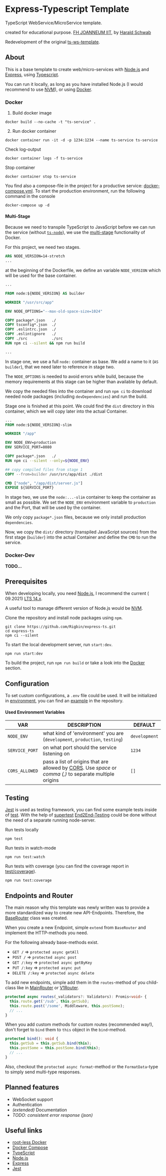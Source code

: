 # Express-Typescript Template

TypeScript WebService/MicroService template.

created for educational purpose. [FH JOANNEUM IIT](https://www.fh-joanneum.at/iit),
by [Harald Schwab](mailto:harald.schwab2@fh-joanneum.at)

Redevelopment of the original [ts-ws-template](https://github.com/Rigbin/ts-ws-template).

## About

This is a base template to create web/micro-services with [Node.js](https://nodejs.org/)
and [Express](https://expressjs.com/), using [Typescript](https://www.typescriptlang.org/).

You can run it locally, as long as you have installed Node.js (I would recommend to
use [NVM](https://github.com/nvm-sh/nvm)), or using [Docker](#docker).

### Docker

1. Build docker image
  ```console
  docker build --no-cache -t "ts-service" .
  ```
2. Run docker container
  ```console
  docker container run -it -d -p 1234:1234 --name ts-service ts-service
  ```

Check log-output
```console
docker container logs -f ts-service
```

Stop container
```console
docker container stop ts-service
```

You find also a compose-file in the project for a productive service: [docker-compose.yml](docker-compose.yml). To start the production environment, run the following command in the console

```console
docker-compose up -d
```

#### Multi-Stage
Because we need to transpile TypeScript to JavaScript before we can run the service (without [`ts-node`](https://github.com/TypeStrong/ts-node)), we use the [multi-stage](https://docs.docker.com/develop/develop-images/multistage-build/) functionality of Docker.

For this project, we need two stages.

```dockerfile
ARG NODE_VERSION=14-stretch
...
```
at the beginning of the Dockerfile, we define an variable `NODE_VERSION` which will be used for the base container.

```dockerfile
...

FROM node:${NODE_VERSION} AS builder

WORKDIR "/usr/src/app"

ENV NODE_OPTIONS="--max-old-space-size=1024"

COPY package*.json   ./
COPY tsconfig*.json  ./
COPY .eslintrc.json  ./
COPY .eslintignore   ./
COPY ./src           ./src
RUN npm ci --silent && npm run build

...
```
In stage one, we use a full `node:` container as base. We add a name to it (`AS builder`), that we need later to reference in stage two.

The `NODE_OPTIONS` is needed to avoid errors while build, because the memory requirements at this stage can be higher than available by default.

We copy the needed files into the container and run `npm ci` to download needed node packages (including `devDependencies`) and run the build.

Stage one is finished at this point. We could find the `dist` directory in this container, which we will copy later into the actual Container.

```Dockerfile
...
FROM node:${NODE_VERSION}-slim

WORKDIR "/app"

ENV NODE_ENV=production
ENV SERVICE_PORT=8080

COPY package*.json   ./
RUN npm ci --silent --only=${NODE_ENV}

## copy compiled files from stage 1
COPY --from=builder /usr/src/app/dist ./dist

CMD ["node", "/app/dist/server.js"]
EXPOSE ${SERVICE_PORT}
```

In stage two, we use the `node:...-slim` container to keep the container as small as possible. We set the `NODE_ENV` environment variable to `production` and the Port, that will be used by the container.

We only copy `package*.json` files, because we only install production `dependencies`.

Now, we copy the `dist/` directory (transpiled JavaScript sources) from the first stage (`builder`) into the actual Container and define the `CMD` to run the service.

### Docker-Dev

**TODO...**


## Prerequisites

When developing locally, you need [Node.js](https://nodejs.org/), I recommend the current (
09.2021) [LTS 14.x](https://nodejs.org/dist/latest-v14.x/).

A useful tool to manage different version of Node.js would be [NVM](https://github.com/nvm-sh/nvm).

Clone the repository and install node packages using `npm`.

```console
git clone https://github.com/Rigbin/express-ts.git
cd express-ts
npm ci --silent
```

To start the local development server, run `start:dev`.

```console
npm run start:dev
```

To build the project, run `npm run build` or take a look into the [Docker](#docker) section.

## Configuration
To set custom configurations, a `.env` file could be used. It will be initialized in [environment](./src/config/environment.ts), you can find an [example](.env.example) in the repository.

#### Used Environment Variables

| VAR | DESCRIPTION | DEFAULT |
| --- | ----------- | ------- |
| `NODE_ENV` | what kind of 'environment' you are (`development`, `production`, `testing`) | `development` |
| `SERVICE_PORT` | on what port should the service listening on | `1234` |
| `CORS_ALLOWED` | pass a list of origins that are allowed by [CORS](https://developer.mozilla.org/en-US/docs/Web/HTTP/CORS). Use *space* or *comma (,)* to separate multiple origins | `[]` |

## Testing

[Jest](https://jestjs.io/) is used as testing framework, you can find some example tests inside of [test](./test). With
the help of [supertest](https://www.npmjs.com/package/supertest) [End2End-Testing](./test/e2e) could be done without the
need of a separate running node-server.

Run tests locally

```console
npm test
```

Run tests in watch-mode

```console
npm run test:watch
```

Run tests with coverage (you can find the coverage report in [test/coverage](./test/coverage)).

```console
npm run test:coverage
```

## Endpoints and Router

The main reason why this template was newly written was to provide a more standardized way to create new API-Endpoints.
Therefore, the [BaseRouter](./src/app/routes/base.router.ts) class was created.

When you create a new Endpoint, simple `extend` from `BaseRouter` and implement the HTTP-methods you need.

For the following already base-methods exist.

* `GET /` => `protected async getAll`
* `POST /` => `protected async post`
* `GET /:key` => `protected async getByKey`
* `PUT /:key` => `protected async put`
* `DELETE /:key` => `protected async delete`



To add new endpoints, simple add them in the `routes`-method of you child-class like in [MainRouter](./src/app/routes/main.router.ts)
or [V1Router](./src/app/routes/v1/v1.router.ts).

```typescript
protected async routes(_validators?: Validators): Promis<void> {
  this.route.get('/sub', this.getSub);
  this.route.post('/some', Middleware, this.postSome);
  // ...
}
```

When you add custom methods for custom routes (recommended way!), don't forget to `bind` them to `this` object in the `bind`-method.

```typescript
protected bind(): void {
  this.getSub = this.getSub.bind(this);
  this.postSome = this.postSome.bind(this);
  // ...
}
```

Also, checkout the `protected async format`-method or the `FormatData`-type to simply send multi-type responses.

## Planned features
* WebSocket support
* Authentication
* *(extended)* Documentation
* *TODO: consistent error response (json)*


## Useful links

* [root-less Docker](https://docs.docker.com/engine/security/rootless/)
* [Docker Compose](https://docs.docker.com/compose/)
* [TypeScript](https://www.typescriptlang.org/)
* [Node.js](https://nodejs.org/)
* [Express](https://expressjs.com/)
* [Jest](https://jestjs.io/)

